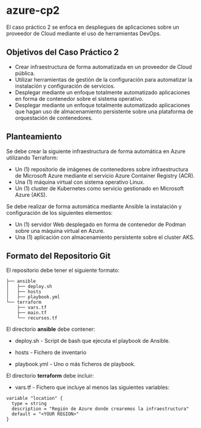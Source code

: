 # azure-cp2
El caso práctico 2 se enfoca en despliegues de aplicaciones sobre un proveedor de Cloud mediante el uso de herramientas DevOps.

## Objetivos del Caso Práctico 2

- Crear infraestructura de forma automatizada en un proveedor de Cloud pública.
- Utilizar herramientas de gestión de la configuración para automatizar la instalación y configuración de servicios.
- Desplegar mediante un enfoque totalmente automatizado aplicaciones en forma de contenedor sobre el sistema operativo.
- Desplegar mediante un enfoque totalmente automatizado aplicaciones que hagan uso de almacenamiento persistente sobre una plataforma de orquestación de contenedores.

## Planteamiento

Se debe crear la siguiente infraestructura de forma automática en Azure utilizando Terraform:

- Un (1) repositorio de imágenes de contenedores sobre infraestructura de Microsoft Azure mediante el servicio Azure Container Registry (ACR).
- Una (1) máquina virtual con sistema operativo Linux.
- Un (1) cluster de Kubernetes como servicio gestionado en Microsoft Azure (AKS).

Se debe realizar de forma automática mediante Ansible la instalación y configuración de los siguientes elementos:

- Un (1) servidor Web desplegado en forma de contenedor de Podman sobre una máquina virtual en Azure.
- Una (1) aplicación con almacenamiento persistente sobre el cluster AKS.

## Formato del Repositorio Git

El repositorio debe tener el siguiente formato:

```
├── ansible
│   ├── deploy.sh
│   ├── hosts
│   ├── playbook.yml
└── terraform
    ├── vars.tf
    ├── main.tf
    └── recursos.tf
```


El directorio **ansible** debe contener:

* deploy.sh - Script de bash que ejecuta el playbook de Ansible.

* hosts - Fichero de inventario

* playbook.yml - Uno o más ficheros de playbook.

El directorio **terraform** debe incluir:

* vars.tf - Fichero que incluye al menos las siguientes variables:

```
variable "location" {
  type = string
  description = "Región de Azure donde crearemos la infraestructura"
  default = "<YOUR REGION>" 
}

